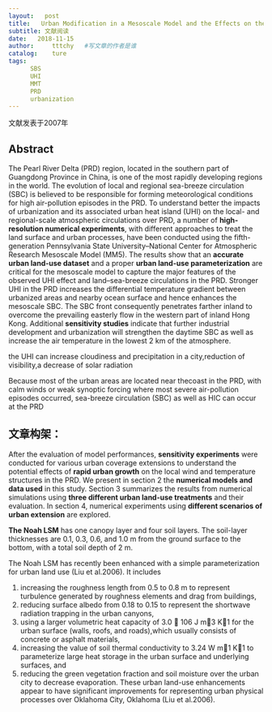 ```yaml
---
layout:   post
title:   Urban Modification in a Mesoscale Model and the Effects on the Local Circulation in the Pearl River Delta Region
subtitle: 文献阅读  
date:   2018-11-15
author:     tttchy   #写文章的作者是谁
catalog:    ture
tags:    
      SBS
      UHI  
      MMT
      PRD
      urbanization
---
```



文献发表于2007年

## Abstract
The Pearl River Delta (PRD) region, located in the southern part of Guangdong Province in China, is one  of the most rapidly developing regions in the world. The evolution of local and regional sea-breeze circulation (SBC) is believed to be responsible for forming meteorological conditions for high air-pollution episodes in the PRD. To understand better the impacts of urbanization and its associated urban heat island (UHI) on the local- and regional-scale atmospheric circulations over PRD, a number of **high-resolution numerical experiments**, with different approaches to treat the land surface and urban processes, have been conducted using the fifth-generation Pennsylvania State University–National Center for Atmospheric Research Mesoscale Model (MM5). The results show that an **accurate urban land-use dataset** and a proper **urban land-use parameterization** are critical for the mesoscale model to capture the major features of the observed UHI effect and land–sea-breeze circulations in the PRD. Stronger UHI in the PRD increases the differential temperature gradient between urbanized areas and nearby ocean surface and hence enhances the mesoscale SBC. The SBC front consequently penetrates farther inland to overcome the prevailing easterly flow in the western part of inland Hong Kong. Additional **sensitivity studies** indicate that further industrial development and urbanization will strengthen the daytime SBC as well as increase the air temperature in the lowest 2 km of the atmosphere.

the UHI can increase cloudiness and precipitation in a city,reduction of visibility,a decrease of solar radiation

Because most of the urban areas are located near thecoast in the PRD, with calm winds or weak synoptic forcing where most severe air-pollution episodes occurred, sea-breeze circulation (SBC) as well as HIC can occur at the PRD

## 文章构架：
After the evaluation of model performances, **sensitivity experiments** were conducted for various urban coverage extensions to understand the potential effects of **rapid urban growth** on the local wind and temperature structures in the PRD. We present in section 2 the **numerical models and data used** in this study. Section 3 summarizes the results from numerical simulations using **three different urban land-use treatments** and their evaluation. In section 4, numerical experiments using **different scenarios of urban extension** are explored.

**The Noah LSM** has one canopy layer and four soil layers. The soil-layer thicknesses are 0.1, 0.3, 0.6, and 1.0 m from the ground surface to the bottom, with a total soil depth of 2 m.

The Noah LSM has recently been enhanced with a simple parameterization for urban land use (Liu et al.2006). It includes 
1) increasing the roughness length from 0.5 to 0.8 m to represent turbulence generated by roughness elements and drag from buildings, 
2) reducing surface albedo from 0.18 to 0.15 to represent the shortwave radiation trapping in the urban canyons,
3) using a larger volumetric heat capacity of 3.0  106 J m3 K1 for the urban surface (walls, roofs, and roads),which usually consists of concrete or asphalt materials, 
4) increasing the value of soil thermal conductivity to 3.24 W m1 K1 to parameterize large heat storage in the urban surface and underlying surfaces, and 
5) reducing the green vegetation fraction and soil moisture over the urban city to decrease evaporation. These urban land-use enhancements appear to have significant improvements for representing urban physical processes over Oklahoma City, Oklahoma (Liu et al.2006).






